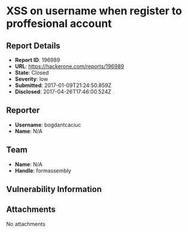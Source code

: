 # XSS on username when register to proffesional account

## Report Details
- **Report ID**: 196989
- **URL**: https://hackerone.com/reports/196989
- **State**: Closed
- **Severity**: low
- **Submitted**: 2017-01-09T21:24:50.859Z
- **Disclosed**: 2017-04-26T17:46:00.524Z

## Reporter
- **Username**: bogdantcaciuc
- **Name**: N/A

## Team
- **Name**: N/A
- **Handle**: formassembly

## Vulnerability Information


## Attachments
No attachments
